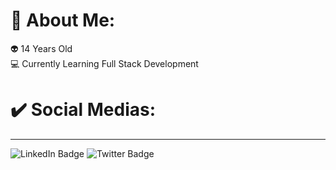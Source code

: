 # 🌌 About Me:

👽 14 Years Old <br>
💻 Currently Learning Full Stack Development

# ✔️ Social Medias:
<hr>
<div id="badges">
  <img src="https://img.shields.io/badge/Facebook-blue?style=for-the-badge&logo=linkedin&logoColor=white" alt="LinkedIn Badge"/>
  <img src="https://img.shields.io/badge/Twitter-blue?style=for-the-badge&logo=twitter&logoColor=white" alt="Twitter Badge"/>
</div>
